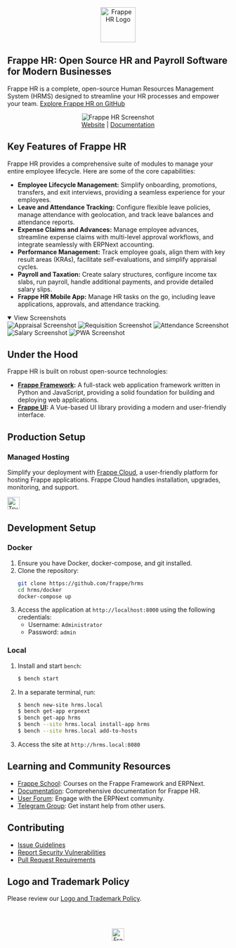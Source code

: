 <div align="center">
    <a href="https://frappe.io/hr">
        <img src=".github/frappe-hr-logo.png" height="80px" width="80px" alt="Frappe HR Logo">
    </a>
</div>

## Frappe HR: Open Source HR and Payroll Software for Modern Businesses

Frappe HR is a complete, open-source Human Resources Management System (HRMS) designed to streamline your HR processes and empower your team.  [Explore Frappe HR on GitHub](https://github.com/frappe/hrms)

<div align="center">
    <img src=".github/hrms-hero.png" alt="Frappe HR Screenshot">
</div>

<div align="center">
    <a href="https://frappe.io/hr">Website</a> |
    <a href="https://docs.frappe.io/hr/introduction">Documentation</a>
</div>

## Key Features of Frappe HR

Frappe HR provides a comprehensive suite of modules to manage your entire employee lifecycle.  Here are some of the core capabilities:

*   **Employee Lifecycle Management:** Simplify onboarding, promotions, transfers, and exit interviews, providing a seamless experience for your employees.
*   **Leave and Attendance Tracking:** Configure flexible leave policies, manage attendance with geolocation, and track leave balances and attendance reports.
*   **Expense Claims and Advances:**  Manage employee advances, streamline expense claims with multi-level approval workflows, and integrate seamlessly with ERPNext accounting.
*   **Performance Management:** Track employee goals, align them with key result areas (KRAs), facilitate self-evaluations, and simplify appraisal cycles.
*   **Payroll and Taxation:**  Create salary structures, configure income tax slabs, run payroll, handle additional payments, and provide detailed salary slips.
*   **Frappe HR Mobile App:** Manage HR tasks on the go, including leave applications, approvals, and attendance tracking.

<details open>
    <summary>View Screenshots</summary>
    <img src=".github/hrms-appraisal.png" alt="Appraisal Screenshot" />
    <img src=".github/hrms-requisition.png" alt="Requisition Screenshot" />
    <img src=".github/hrms-attendance.png" alt="Attendance Screenshot" />
    <img src=".github/hrms-salary.png" alt="Salary Screenshot" />
    <img src=".github/hrms-pwa.png" alt="PWA Screenshot" />
</details>

## Under the Hood

Frappe HR is built on robust open-source technologies:

*   **[Frappe Framework](https://github.com/frappe/frappe):** A full-stack web application framework written in Python and JavaScript, providing a solid foundation for building and deploying web applications.
*   **[Frappe UI](https://github.com/frappe/frappe-ui):** A Vue-based UI library providing a modern and user-friendly interface.

## Production Setup

### Managed Hosting

Simplify your deployment with [Frappe Cloud](https://frappecloud.com), a user-friendly platform for hosting Frappe applications.  Frappe Cloud handles installation, upgrades, monitoring, and support.

<div>
    <a href="https://frappecloud.com/hrms/signup" target="_blank">
        <picture>
            <source media="(prefers-color-scheme: dark)" srcset="https://frappe.io/files/try-on-fc-white.png">
            <img src="https://frappe.io/files/try-on-fc-black.png" alt="Try on Frappe Cloud" height="28" />
        </picture>
    </a>
</div>


## Development Setup

### Docker

1.  Ensure you have Docker, docker-compose, and git installed.
2.  Clone the repository:
    ```bash
    git clone https://github.com/frappe/hrms
    cd hrms/docker
    docker-compose up
    ```
3.  Access the application at `http://localhost:8000` using the following credentials:
    *   Username: `Administrator`
    *   Password: `admin`

### Local

1.  Install and start `bench`:
    ```bash
    $ bench start
    ```
2.  In a separate terminal, run:
    ```bash
    $ bench new-site hrms.local
    $ bench get-app erpnext
    $ bench get-app hrms
    $ bench --site hrms.local install-app hrms
    $ bench --site hrms.local add-to-hosts
    ```
3.  Access the site at `http://hrms.local:8080`

## Learning and Community Resources

*   [Frappe School](https://frappe.school): Courses on the Frappe Framework and ERPNext.
*   [Documentation](https://docs.frappe.io/hr): Comprehensive documentation for Frappe HR.
*   [User Forum](https://discuss.erpnext.com/):  Engage with the ERPNext community.
*   [Telegram Group](https://t.me/frappehr): Get instant help from other users.

## Contributing

*   [Issue Guidelines](https://github.com/frappe/erpnext/wiki/Issue-Guidelines)
*   [Report Security Vulnerabilities](https://erpnext.com/security)
*   [Pull Request Requirements](https://github.com/frappe/erpnext/wiki/Contribution-Guidelines)

## Logo and Trademark Policy

Please review our [Logo and Trademark Policy](TRADEMARK_POLICY.md).

<br />
<br />
<div align="center" style="padding-top: 0.75rem;">
    <a href="https://frappe.io" target="_blank">
        <picture>
            <source media="(prefers-color-scheme: dark)" srcset="https://frappe.io/files/Frappe-white.png">
            <img src="https://frappe.io/files/Frappe-black.png" alt="Frappe Technologies" height="28"/>
        </picture>
    </a>
</div>